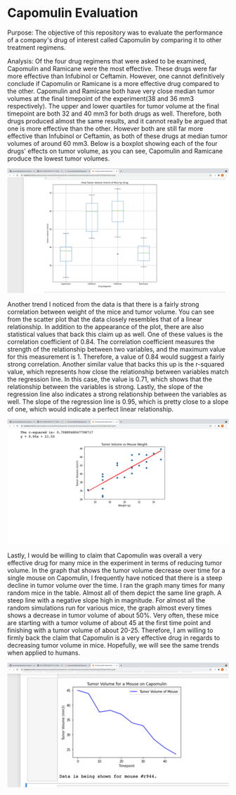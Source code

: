 # Capomulin Evaluation

Purpose:
The objective of this repository was to evaluate the performance of a company's drug of interest called Capomulin by comparing it to other treatment regimens. 

Analysis:
Of the four drug regimens that were asked to be examined, Capomulin and Ramicane were the most effective. These drugs were far more effective than Infubinol or Ceftamin. However, one cannot definitively conclude if Capomulin or Ramicane is a more effective drug compared to the other. Capomulin and Ramicane both have very close median tumor volumes at the final timepoint of the experiment(38 and 36 mm3 respectively). The upper and lower quartiles for tumor volume at the final timepoint are both 32 and 40 mm3 for both drugs as well. Therefore, both drugs produced almost the same results, and it cannot really be argued that one is more effective than the other. However both are still far more effective than Infubinol or Ceftamin, as both of these drugs at median tumor volumes of around 60 mm3. Below is a boxplot showing each of the four drugs' effects on tumor volume, as you can see, Capomulin and Ramicane produce the lowest tumor volumes.

![boxplots.png](Pymaceuticals/images/boxplots.png)

Another trend I noticed from the data is that there is a fairly strong correlation between weight of the mice and tumor volume. You can see from the scatter plot that the data closely resembles that of a linear relationship. In addition to the appearance of the plot, there are also statistical values that back this claim up as well. One of these values is the correlation coefficient of 0.84. The correlation coefficient measures the strength of the relationship between two variables, and the maximum value for this measurement is 1. Therefore, a value of 0.84 would suggest a fairly strong correlation. Another similar value that backs this up is the r-squared value, which represents how close the relationship between variables match the regression line. In this case, the value is 0.71, which shows that the relationship between the variables is strong. Lastly, the slope of the regression line also indicates a strong relationship between the variables as well. The slope of the regression line is 0.95, which is pretty close to a slope of one, which would indicate a perfect linear relationship.

![tumor_weight.png](Pymaceuticals/images/tumor_weight.png)

Lastly, I would be willing to claim that Capomulin was overall a very effective drug for many mice in the experiment in terms of reducing tumor volume. In the graph that shows the tumor volume decrease over time for a single mouse on Capomulin, I frequently have noticed that there is a steep decline in tumor volume over the time. I ran the graph many times for many random mice in the table. Almost all of them depict the same line graph. A steep line with a negative slope high in magnitude. For almost all the random simulations run for various mice, the graph almost every times shows a decrease in tumor volume of about 50%. Very often, these mice are starting with a tumor volume of about 45 at the first time point and finishing with a tumor volume of about 20-25. Therefore, I am willing to firmly back the claim that Capomulin is a very effective drug in regards to decreasing tumor volume in mice. Hopefully, we will see the same trends when applied to humans.

![capomulin_line.png](Pymaceuticals/images/capomulin_line.png)

